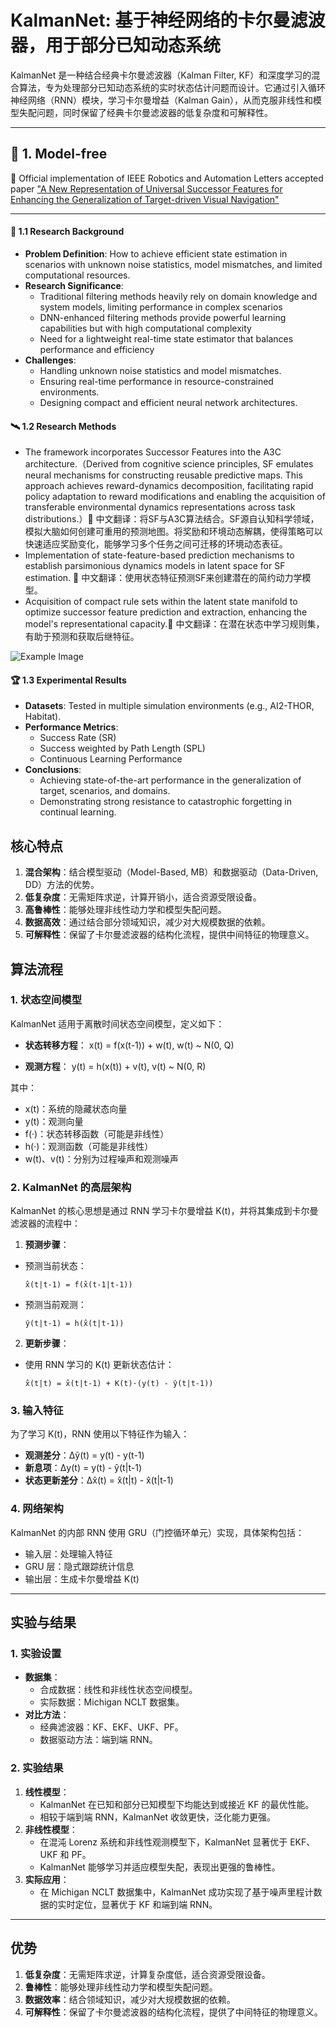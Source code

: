 # KalmanNet: 基于神经网络的卡尔曼滤波器，用于部分已知动态系统  

KalmanNet 是一种结合经典卡尔曼滤波器（Kalman Filter, KF）和深度学习的混合算法，专为处理部分已知动态系统的实时状态估计问题而设计。它通过引入循环神经网络（RNN）模块，学习卡尔曼增益（Kalman Gain），从而克服非线性和模型失配问题，同时保留了经典卡尔曼滤波器的低复杂度和可解释性。  

---  


## 🔬 1. Model-free

🙌 Official implementation of IEEE Robotics and Automation Letters accepted paper ["A New Representation of Universal Successor Features for Enhancing the Generalization of Target-driven Visual Navigation"](https://ieeexplore.ieee.org/document/10623277)

---  
#### 🚀 1.1 Research Background 
- **Problem Definition**: How to achieve efficient state estimation in scenarios with unknown noise statistics, model mismatches, and limited computational resources.  
- **Research Significance**:
  - Traditional filtering methods heavily rely on domain knowledge and system models, limiting performance in complex scenarios  
  - DNN-enhanced filtering methods provide powerful learning capabilities but with high computational complexity  
  - Need for a lightweight real-time state estimator that balances performance and efficiency
- **Challenges**:
  - Handling unknown noise statistics and model mismatches.  
  - Ensuring real-time performance in resource-constrained environments.  
  - Designing compact and efficient neural network architectures.

#### 🛰️ 1.2 Research Methods  
- The framework incorporates Successor Features into the A3C architecture.（Derived from cognitive science principles, SF emulates neural mechanisms for constructing reusable predictive maps. This approach achieves reward-dynamics decomposition, facilitating rapid policy adaptation to reward modifications and enabling the acquisition of transferable environmental dynamics representations across task distributions.）📝 中文翻译：将SF与A3C算法结合。SF源自认知科学领域，模拟大脑如何创建可重用的预测地图。将奖励和环境动态解耦，使得策略可以快速适应奖励变化，能够学习多个任务之间可迁移的环境动态表征。
- Implementation of state-feature-based prediction mechanisms to establish parsimonious dynamics models in latent space for SF estimation. 📝 中文翻译：使用状态特征预测SF来创建潜在的简约动力学模型。
- Acquisition of compact rule sets within the latent state manifold to optimize successor feature prediction and extraction, enhancing the model's representational capacity.📝 中文翻译：在潜在状态中学习规则集，有助于预测和获取后继特征。

![Example Image](Train/figs/SF.jpg)  
  
#### 🏆 1.3 Experimental Results  
- **Datasets**: Tested in multiple simulation environments (e.g., AI2-THOR, Habitat). 
- **Performance Metrics**:
  - Success Rate (SR)
  - Success weighted by Path Length (SPL)
  - Continuous Learning Performance 
- **Conclusions**:
  - Achieving state-of-the-art performance in the generalization of target, scenarios, and domains.
  - Demonstrating strong resistance to catastrophic forgetting in continual learning.


## 核心特点  

1. **混合架构**：结合模型驱动（Model-Based, MB）和数据驱动（Data-Driven, DD）方法的优势。  
2. **低复杂度**：无需矩阵求逆，计算开销小，适合资源受限设备。  
3. **高鲁棒性**：能够处理非线性动力学和模型失配问题。  
4. **数据高效**：通过结合部分领域知识，减少对大规模数据的依赖。  
5. **可解释性**：保留了卡尔曼滤波器的结构化流程，提供中间特征的物理意义。  



## 算法流程  

### 1. 状态空间模型  
KalmanNet 适用于离散时间状态空间模型，定义如下：  
- **状态转移方程**：
 x(t) = f(x(t-1)) + w(t), w(t) ~ N(0, Q)

- **观测方程**：
 y(t) = h(x(t)) + v(t), v(t) ~ N(0, R)

其中：  
- x(t)：系统的隐藏状态向量  
- y(t)：观测向量  
- f(·)：状态转移函数（可能是非线性）  
- h(·)：观测函数（可能是非线性）  
- w(t)、v(t)：分别为过程噪声和观测噪声  

### 2. KalmanNet 的高层架构  
KalmanNet 的核心思想是通过 RNN 学习卡尔曼增益 K(t)，并将其集成到卡尔曼滤波器的流程中：  

1. **预测步骤**：  
 - 预测当前状态：  
   ```  
   x̂(t|t-1) = f(x̂(t-1|t-1))  
   ```  
 - 预测当前观测：  
   ```  
   ŷ(t|t-1) = h(x̂(t|t-1))  
   ```  

2. **更新步骤**：  
 - 使用 RNN 学习的 K(t) 更新状态估计：  
   ```  
   x̂(t|t) = x̂(t|t-1) + K(t)·(y(t) - ŷ(t|t-1))  
   ```  

### 3. 输入特征  
为了学习 K(t)，RNN 使用以下特征作为输入：  

- **观测差分**：Δỹ(t) = y(t) - y(t-1)  
- **新息项**：Δy(t) = y(t) - ŷ(t|t-1)  
- **状态更新差分**：Δx̂(t) = x̂(t|t) - x̂(t|t-1)  

### 4. 网络架构  
KalmanNet 的内部 RNN 使用 GRU（门控循环单元）实现，具体架构包括：  
- 输入层：处理输入特征  
- GRU 层：隐式跟踪统计信息  
- 输出层：生成卡尔曼增益 K(t)

---  

## 实验与结果  

### 1. 实验设置  
- **数据集**：  
  - 合成数据：线性和非线性状态空间模型。  
  - 实际数据：Michigan NCLT 数据集。  
- **对比方法**：  
  - 经典滤波器：KF、EKF、UKF、PF。  
  - 数据驱动方法：端到端 RNN。  

### 2. 实验结果  
1. **线性模型**：  
   - KalmanNet 在已知和部分已知模型下均能达到或接近 KF 的最优性能。  
   - 相较于端到端 RNN，KalmanNet 收敛更快，泛化能力更强。  
2. **非线性模型**：  
   - 在混沌 Lorenz 系统和非线性观测模型下，KalmanNet 显著优于 EKF、UKF 和 PF。  
   - KalmanNet 能够学习并适应模型失配，表现出更强的鲁棒性。  
3. **实际应用**：  
   - 在 Michigan NCLT 数据集中，KalmanNet 成功实现了基于噪声里程计数据的实时定位，显著优于 KF 和端到端 RNN。  

---  

## 优势  

1. **低复杂度**：无需矩阵求逆，计算复杂度低，适合资源受限设备。  
2. **鲁棒性**：能够处理非线性动力学和模型失配问题。  
3. **数据效率**：结合领域知识，减少对大规模数据的依赖。  
4. **可解释性**：保留了卡尔曼滤波器的结构化流程，提供了中间特征的物理意义。  




